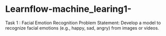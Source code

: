 # Learnflow-machine_learing1-

Task 1 : Facial Emotion Recognition
Problem Statement:
Develop a model to recognize facial emotions (e.g., happy, sad, angry) from images or
videos.
